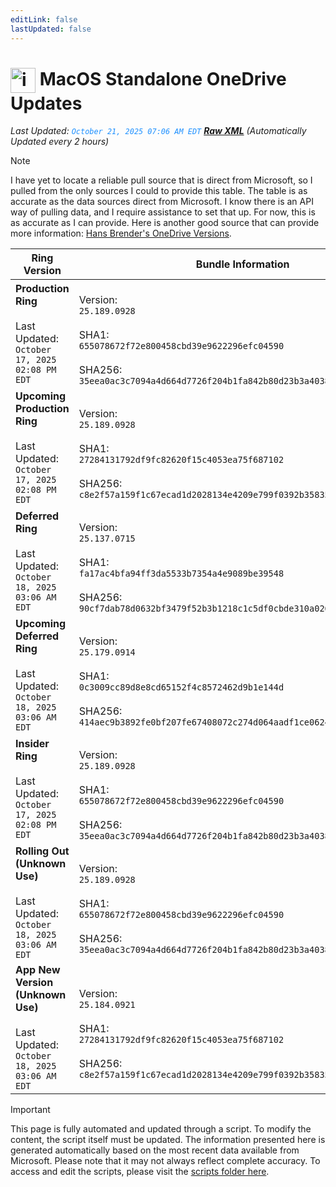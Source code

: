 ```yaml
---
editLink: false
lastUpdated: false
---
```

# <img src="/images/2025/OneDrive.webp" alt="image" width="40" style="vertical-align: middle; display: inline-block;" /> MacOS Standalone OneDrive Updates

<span class="extra-small">_Last Updated: <code style="color : dodgerblue">October 21, 2025 07:06 AM EDT</code> [**_Raw XML_**](https://github.com/cocopuff2u/MOFA/blob/main/latest_raw_files/macos_standalone_onedrive_all.xml)
 (Automatically Updated every 2 hours)_</span>

> [!NOTE]
> I have yet to locate a reliable pull source that is direct from Microsoft, so I pulled from the only sources I could to provide this table. The table is as accurate as the data sources direct from Microsoft. I know there is an API way of pulling data, and I require assistance to set that up. For now, this is as accurate as I can provide. Here is another good source that can provide more information: [Hans Brender's OneDrive Versions](https://hansbrender.com/all-onedrive-versions-mac/).

| Ring Version | Bundle Information  | Download |
|------|---------------------|--------------|
| **Production Ring** <br><br>Last Updated: <br> `October 17, 2025 02:08 PM EDT` | <br>Version: <br> `25.189.0928` <br><br> SHA1: <br>`655078672f72e800458cbd39e9622296efc04590`<br><br> SHA256:<br>`35eea0ac3c7094a4d664d7726f204b1fa842b80d23b3a40385f9585ba88ea144` | [<img src='/images/2025/OneDrive.webp' alt='Download' width='60' style='vertical-align: middle;' />](https://oneclient.sfx.ms/Mac/Installers/25.189.0928.0002/universal/OneDrive.pkg) |
| **Upcoming Production Ring** <br><br>Last Updated: <br> `October 17, 2025 02:08 PM EDT` | <br>Version: <br> `25.189.0928` <br><br> SHA1: <br>`27284131792df9fc82620f15c4053ea75f687102`<br><br> SHA256:<br>`c8e2f57a159f1c67ecad1d2028134e4209e799f0392b35835963e90f7f605cb2` | [<img src='/images/2025/OneDrive.webp' alt='Download' width='60' style='vertical-align: middle;' />](https://oneclient.sfx.ms/Mac/Installers/25.184.0921.0004/universal/OneDrive.pkg) |
| **Deferred Ring** <br><br>Last Updated: <br> `October 18, 2025 03:06 AM EDT` | <br>Version: <br> `25.137.0715` <br><br> SHA1: <br>`fa17ac4bfa94ff3da5533b7354a4e9089be39548`<br><br> SHA256:<br>`90cf7dab78d0632bf3479f52b3b1218c1c5df0cbde310a0264575e0e132568e1` | [<img src='/images/2025/OneDrive.webp' alt='Download' width='60' style='vertical-align: middle;' />](https://go.microsoft.com/fwlink/?linkid=861009) |
| **Upcoming Deferred  Ring** <br><br>Last Updated: <br> `October 18, 2025 03:06 AM EDT` | <br>Version: <br> `25.179.0914` <br><br> SHA1: <br>`0c3009cc89d8e8cd65152f4c8572462d9b1e144d`<br><br> SHA256:<br>`414aec9b3892fe0bf207fe67408072c274d064aadf1ce062473cff91f3d276b0` | [<img src='/images/2025/OneDrive.webp' alt='Download' width='60' style='vertical-align: middle;' />](https://go.microsoft.com/fwlink/?linkid=861010) |
| **Insider Ring** <br><br>Last Updated: <br> `October 17, 2025 02:08 PM EDT` | <br>Version: <br> `25.189.0928` <br><br> SHA1: <br>`655078672f72e800458cbd39e9622296efc04590`<br><br> SHA256:<br>`35eea0ac3c7094a4d664d7726f204b1fa842b80d23b3a40385f9585ba88ea144` | [<img src='/images/2025/OneDrive.webp' alt='Download' width='60' style='vertical-align: middle;' />](https://oneclient.sfx.ms/Mac/Installers/25.189.0928.0002/universal/OneDrive.pkg) |
| **Rolling Out (Unknown Use)** <br><br>Last Updated: <br> `October 18, 2025 03:06 AM EDT` | <br>Version: <br> `25.189.0928` <br><br> SHA1: <br>`655078672f72e800458cbd39e9622296efc04590`<br><br> SHA256:<br>`35eea0ac3c7094a4d664d7726f204b1fa842b80d23b3a40385f9585ba88ea144` | [<img src='/images/2025/OneDrive.webp' alt='Download' width='60' style='vertical-align: middle;' />](https://go.microsoft.com/fwlink/?linkid=861011) |
| **App New Version (Unknown Use)** <br><br>Last Updated: <br> `October 18, 2025 03:06 AM EDT` | <br>Version: <br> `25.184.0921` <br><br> SHA1: <br>`27284131792df9fc82620f15c4053ea75f687102`<br><br> SHA256:<br>`c8e2f57a159f1c67ecad1d2028134e4209e799f0392b35835963e90f7f605cb2` | [<img src='/images/2025/OneDrive.webp' alt='Download' width='60' style='vertical-align: middle;' />](https://go.microsoft.com/fwlink/?linkid=823060) |

> [!IMPORTANT]
> This page is fully automated and updated through a script. To modify the content, the script itself must be updated. The information presented here is generated automatically based on the most recent data available from Microsoft. Please note that it may not always reflect complete accuracy. To access and edit the scripts, please visit the [scripts folder here](https://github.com/cocopuff2u/MOFA_WEBSITE/tree/main/update_readme_scripts).
